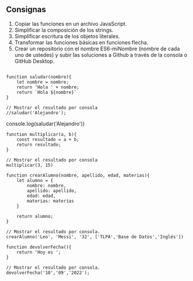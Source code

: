## Consignas
1. Copiar las funciones en un archivo JavaScript.
2. Simplificar la composición de los strings.
3. Simplificar escritura de los objetos literales.
4. Transformar las funciones básicas en funciones flecha.
5. Crear un repositorio con el nombre ES6-miNombre (nombre de cada uno de ustedes) y subir las soluciones a Github a través de la consola o GitHub Desktop.


```JS

function saludar(nombre){
    let nombre = nombre;
    return 'Hola ' + nombre;
    return `Hola ${nombre}`
}

// Mostrar el resultado por consola
//saludar('Alejandro');
```
console.log(saludar('Alejandro'))

```JS
function multiplicar(a, b){
    const resultado = a + b;
    return resultado;
}

// Mostrar el resultado por consola
multiplicar(3, 15)
```


```JS
function crearAlumno(nombre, apellido, edad, materias){
    let alumno = {
        nombre: nombre,
        apellido: apellido,
        edad: edad,
        materias: materias
    }

    return alumno;
}

// Mostrar el resultado por consola.
crearAlumno('Leo', 'Messi', '32', ['TLPA','Base de Datos','Inglés'])
```


```JS
function devolverFecha(){
    return 'Hoy es ';
}

// Mostrar el resultado por consola.
devolverFecha('10','09','2022');
```